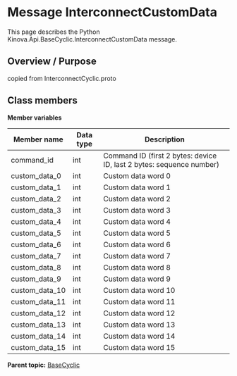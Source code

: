 # Message InterconnectCustomData

This page describes the Python Kinova.Api.BaseCyclic.InterconnectCustomData message.

## Overview / Purpose

copied from InterconnectCyclic.proto

## Class members

 **Member variables** 

|Member name|Data type|Description|
|-----------|---------|-----------|
|command\_id|int|Command ID \(first 2 bytes: device ID, last 2 bytes: sequence number\)|
|custom\_data\_0|int|Custom data word 0|
|custom\_data\_1|int|Custom data word 1|
|custom\_data\_2|int|Custom data word 2|
|custom\_data\_3|int|Custom data word 3|
|custom\_data\_4|int|Custom data word 4|
|custom\_data\_5|int|Custom data word 5|
|custom\_data\_6|int|Custom data word 6|
|custom\_data\_7|int|Custom data word 7|
|custom\_data\_8|int|Custom data word 8|
|custom\_data\_9|int|Custom data word 9|
|custom\_data\_10|int|Custom data word 10|
|custom\_data\_11|int|Custom data word 11|
|custom\_data\_12|int|Custom data word 12|
|custom\_data\_13|int|Custom data word 13|
|custom\_data\_14|int|Custom data word 14|
|custom\_data\_15|int|Custom data word 15|

**Parent topic:** [BaseCyclic](../references/summary_BaseCyclic.md)

